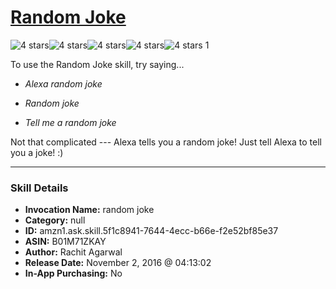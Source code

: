 # [Random Joke](http://alexa.amazon.com/#skills/amzn1.ask.skill.5f1c8941-7644-4ecc-b66e-f2e52bf85e37)
![4 stars](../../images/ic_star_black_18dp_1x.png)![4 stars](../../images/ic_star_black_18dp_1x.png)![4 stars](../../images/ic_star_black_18dp_1x.png)![4 stars](../../images/ic_star_black_18dp_1x.png)![4 stars](../../images/ic_star_border_black_18dp_1x.png) 1

To use the Random Joke skill, try saying...

* *Alexa random joke*

* *Random joke*

* *Tell me a random joke*

Not that complicated --- Alexa tells you a random joke! Just tell Alexa to tell you a joke! :)

***

### Skill Details

* **Invocation Name:** random joke
* **Category:** null
* **ID:** amzn1.ask.skill.5f1c8941-7644-4ecc-b66e-f2e52bf85e37
* **ASIN:** B01M71ZKAY
* **Author:** Rachit Agarwal
* **Release Date:** November 2, 2016 @ 04:13:02
* **In-App Purchasing:** No
